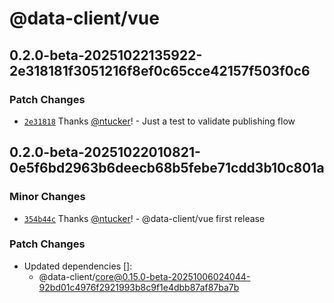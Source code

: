 # @data-client/vue

## 0.2.0-beta-20251022135922-2e318181f3051216f8ef0c65cce42157f503f0c6

### Patch Changes

- [`2e31818`](https://github.com/reactive/data-client/commit/2e318181f3051216f8ef0c65cce42157f503f0c6) Thanks [@ntucker](https://github.com/ntucker)! - Just a test to validate publishing flow

## 0.2.0-beta-20251022010821-0e5f6bd2963b6deecb68b5febe71cdd3b10c801a

### Minor Changes

- [`354b44c`](https://github.com/reactive/data-client/commit/354b44ca60a95cca64619d19c3314090d8edb29e) Thanks [@ntucker](https://github.com/ntucker)! - @data-client/vue first release

### Patch Changes

- Updated dependencies []:
  - @data-client/core@0.15.0-beta-20251006024044-92bd01c4976f2921993b8c9f1e4dbb87af87ba7b

